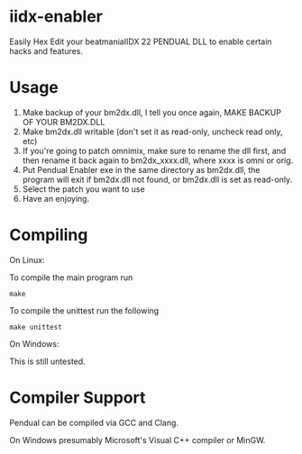 iidx-enabler
============
Easily Hex Edit your beatmaniaIIDX 22 PENDUAL DLL to enable certain hacks and features.

Usage
============
1. Make backup of your bm2dx.dll, I tell you once again, MAKE BACKUP OF YOUR BM2DX.DLL
2. Make bm2dx.dll writable (don't set it as read-only, uncheck read only, etc)
3. If you're going to patch omnimix, make sure to rename the dll first, and then rename it back again to bm2dx_xxxx.dll, where xxxx is omni or orig.
4. Put Pendual Enabler exe in the same directory as bm2dx.dll, the program will exit if bm2dx.dll not found, or bm2dx.dll is set as read-only.
5. Select the patch you want to use
6. Have an enjoying.

Compiling
==
On Linux:

To compile the main program run

`make`

To compile the unittest run the following

`make unittest`

On Windows:

This is still untested.

Compiler Support
==
Pendual can be compiled via GCC and Clang.

On Windows presumably Microsoft's Visual C++ compiler or MinGW.